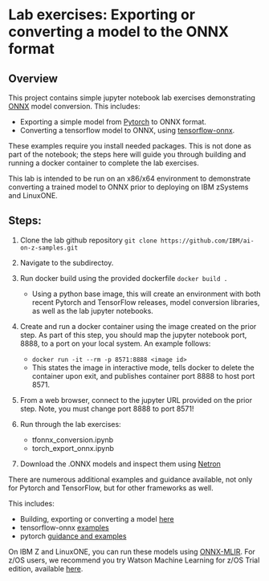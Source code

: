 # Lab exercises: Exporting or converting a model to the ONNX format

## Overview
This project contains simple jupyter notebook lab exercises demonstrating [ONNX](https://github.com/onnx/onnx) model conversion. This includes:
- Exporting a simple model from [Pytorch](https://github.com/pytorch/pytorch) to ONNX format.
- Converting a tensorflow model to ONNX, using [tensorflow-onnx](https://github.com/onnx/tensorflow-onnx).

These examples require you install needed packages. This is not done as part of the notebook; the steps here will guide you through building and running a docker container to complete the lab exercises.

This lab is intended to be run on an x86/x64 environment to demonstrate converting a trained model to ONNX prior to deploying on IBM zSystems and LinuxONE.

## Steps:

1. Clone the lab github repository `git clone https://github.com/IBM/ai-on-z-samples.git`

2. Navigate to the subdirectoy.

3. Run docker build using the provided dockerfile `docker build .`
    - Using a python base image, this will create an environment with both recent Pytorch and TensorFlow releases, model conversion libraries, as well as the lab jupyter notebooks.

4. Create and run a docker container using the image created on the prior step. As part of this step, you should map the jupyter notebook port, 8888, to a port on your local system. An example follows:
    - `docker run -it --rm -p 8571:8888 <image id> `
    - This states the image in interactive mode, tells docker to delete the container upon exit, and publishes container port 8888 to host port 8571.

5. From a web browser, connect to the jupyter URL provided on the prior step. Note, you must change port 8888 to port 8571!


6. Run through the lab exercises:
    - tfonnx_conversion.ipynb
    - torch_export_onnx.ipynb

7. Download the .ONNX models and inspect them using [Netron](https://netron.app/)

There are numerous additional examples and guidance available, not only for Pytorch and TensorFlow, but for other frameworks as well.

This includes:
- Building, exporting or converting a model [here](https://onnx.ai/supported-tools.html)
- tensorflow-onnx [examples](https://github.com/onnx/tensorflow-onnx/tree/master/examples)
- pytorch [guidance and examples](https://pytorch.org/tutorials/advanced/super_resolution_with_onnxruntime.html)


On IBM Z and LinuxONE, you can run these models using [ONNX-MLIR](https://github.com/onnx/onnx-mlir).
For z/OS users, we recommend you try Watson Machine Learning for z/OS Trial edition, available [here](https://www.ibm.com/products/machine-learning-for-zos).



